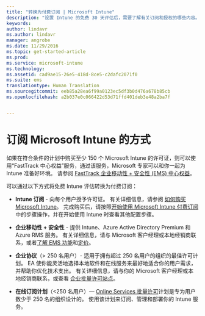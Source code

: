 ```yaml
---
title: "转换为付费订阅 | Microsoft Intune"
description: "设置 Intune 的免费 30 天评估后，需要了解有关订阅和授权的哪些内容。"
keywords: 
author: lindavr
ms.author: lindavr
manager: angrobe
ms.date: 11/29/2016
ms.topic: get-started-article
ms.prod: 
ms.service: microsoft-intune
ms.technology: 
ms.assetid: cad9ae15-26e5-418d-8ce5-c2dafc2071f0
ms.suite: ems
translationtype: Human Translation
ms.sourcegitcommit: eeb85a28ea6f99a0123ec5df3b0d476a678b85cb
ms.openlocfilehash: a2b037e0c066422d53d71ffd401deb3e48a2ba7f


---
```


# <a name="ways-to-subscribe-to-microsoft-intune"></a>订阅 Microsoft Intune 的方式
如果在符合条件的计划中购买至少 150 个 Microsoft Intune 的许可证，则可以使用“FastTrack 中心权益”服务，通过该服务，Microsoft 专家可以和你一起为 Intune 准备好环境。 请参阅 [FastTrack 企业移动性 + 安全性 (EMS) 中心权益](https://docs.microsoft.com/enterprise-mobility/Solutions/fasttrack-center-benefit-for-enterprise-mobility-suite-ems)。

可以通过以下方式将免费 Intune 评估转换为付费订阅：

-   **Intune 订阅** - 向每个用户授予许可证。 有关详细信息，请参阅 [如何购买 Microsoft Intune](http://www.microsoft.com/en-us/server-cloud/products/microsoft-intune/Purchasing.aspx)。 完成购买后，请按照[开始使用 Microsoft Intune 付费订阅](/intune/get-started/start-with-a-paid-subscription-to-microsoft-intune)中的步骤操作，并在开始使用 Intune 时查看其他配置步骤。

-   **企业移动性 + 安全性** - 提供 Intune、Azure Active Directory Premium 和 Azure RMS 服务。 有关详细信息，请与 Microsoft 客户经理或本地经销商联系，或者[了解 EMS 功能](https://www.microsoft.com/en-us/server-cloud/enterprise-mobility/overview.aspx)和[定价](http://www.microsoft.com/en-us/server-cloud/products/enterprise-mobility-suite/Purchasing.aspx)。

-   **企业协议**（&gt; 250 名用户）- 适用于拥有超过 250 名用户的组织的最佳许可计划。 EA 使你能灵活地选择本地软件和在线服务来最好地适合你的用户需求，并帮助你优化技术支出。 有关详细信息，请与你的 Microsoft 客户经理或本地经销商联系，或查看 [企业批量许可站点](http://www.microsoft.com/licensing/licensing-options/enterprise.aspx)。

-   **在线订阅计划**（&lt;250 名用户）— [Online Services 批量许可](http://www.microsoft.com/licensing/online-services/default.aspx)计划是专为用户数少于 250 名的组织设计的。 使用该计划来订阅、管理和部署你的 Intune 服务。



<!--HONumber=Nov16_HO5-->


